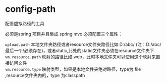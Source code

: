 # config-path
配置虚拟路径的工具

必须是spring 项目并且集成 spring mvc
必须配置三个属性：


`upload.path`   本地文件夹路径或者resource文件夹路径比如 D:/abc/ (注：D:/abc/最后一个/必须存在)，或者static,此处的static文件夹必须在resource文件夹下<br/>
`vm.resource.path`  映射的路径比如 web，此时本地文件夹可以使用这个映射来直接访问文件<br/>
`vm.resource.type`  映射类型，如果是本地文件夹绝对路径，type为 file ,resource文件夹内的，type 为classpath<br/>


